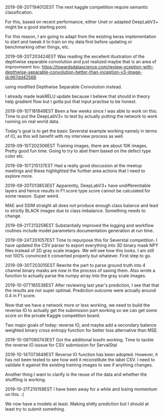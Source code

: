 2019-08-20T194012EST
The next kaggle competition require semantic classification. 

For this, based on recent performance, either Unet or adapted DeepLabV3+ might be a good starting point. 

For this reason, I am going to adapt from the existing keras implementation to start and tweak it to train on my data first before updating or benchmarking other things, etc.

2019-08-20T203424EST
Was reading the excellent illustration of the depthwise separable convolution and just realized maybe that is an area of improvmeent too: https://towardsdatascience.com/review-xception-with-depthwise-separable-convolution-better-than-inception-v3-image-dc967dd42568

using modified Depthwise Separable Convolution instead. 

I already made leakRELU update because I believe that should in theory help gradient flow but I gotta put that input practise to be honest. 

2019-09-10T181849EST
Been a few weeks since I was able to work on this. Time to put the DeepLabV3+ to test by actually putting the network to work running on real world data. 

Today's goal is to get the basic Severstal example working namely in terms of IO, as this will benefit with my interview process as well. 

2019-09-10T202306EST
Training images, there are about 10K images. Pretty good fun time. Going to try to abel them based on the defect type color etc. 
 
 2019-09-10T215137EST
 Had a really good discussion at the meetup meetings and these highlighted the further area actions that I need to explore more. 
 
 2019-09-20T013853EST
 Apparently, DeepLabV3+ have undifferentiable layers and hence results in F1 score type score cannot be calculated for some reason. Super weird. 
 
 MAE and SSIM straight all does not produce enough class balance and lead to strictly BLACK images due to class imbalance. Something needs to change. 

2019-09-21T213258EST
Substantially improved the logging and workflow routines include model parameters documentation generation at run time.  

2019-09-24T201057EST
Time to repurpose this for Severstal competition. 
I have updated the CSV parser to export everything into 3D binary mask NPY files instead of 2D gray scale images. We will see how this looks. I am still not 100% convinced it converted properly but whatever. First step to go.   

2019-09-30T203015EST
Rewrite the part to parse ground truth into 4 channel binary masks are now in the process of saving them. Also wrote a function to actually parse the numpy array into the gray scale images. 

2019-10-07T185538EST
After reviewing last year's prediction, I see that that the results are not super optimal. Prediction outcome were actually around 0.4 in F1 score. 

Now that we have a network more or less working, we need to build the reverise IO to actually get the submission part working so we can get some score on the private
Kaggle competition board. 

Two major goals of today: reverse IO, and maybe add a secondary balance weighted binary cross entropy function for better loss alternative than MSE.

2019-10-09T080743EST
Got the additional lossfn working. Time to tackle the reverse IO isssue for CSV submission for ServalStal

2019-10-14T073649EST
Reverse IO function has been adopted. However, it has not been tested to see how well it reconstitute the label CSV. I need to validate it against the existing training images to see if anything changes. 

Another thing I want to clarify is the reuse of the data and whether the shuffling is working. 

2019-10-21T210159EST
I have been away for a while and losing momentum on this. :(

We now have a models at least. Making shitty prediction but I should at least try to submit something. 
